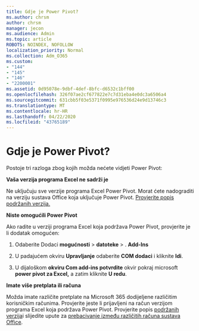 ```yaml
---
title: Gdje je Power Pivot?
ms.author: chrsm
author: chrsm
manager: jecon
ms.audience: Admin
ms.topic: article
ROBOTS: NOINDEX, NOFOLLOW
localization_priority: Normal
ms.collection: Adm_O365
ms.custom:
- "144"
- "145"
- "146"
- "2200001"
ms.assetid: 0d95078e-9dbf-4def-8bfc-d6532c1bff00
ms.openlocfilehash: 326f07ae2cf677822e7c7d31eba4e0dc3a6506a4
ms.sourcegitcommit: 631cbb5f03e5371f0995e976536d24e9d13746c3
ms.translationtype: MT
ms.contentlocale: hr-HR
ms.lasthandoff: 04/22/2020
ms.locfileid: "43765189"
---
```

# <a name="where-is-power-pivot"></a>Gdje je Power Pivot?

Postoje tri razloga zbog kojih možda nećete vidjeti Power Pivot:
  
**Vaša verzija programa Excel ne sadrži je**
  
Ne uključuju sve verzije programa Excel Power Pivot. Morat ćete nadograditi na verziju sustava Office koja uključuje Power Pivot. [Provjerite popis podržanih verzija.](https://support.office.com/article/aa64e217-4b6e-410b-8337-20b87e1c2a4b.aspx)
  
**Niste omogućili Power Pivot**
  
Ako radite u verziji programa Excel koja podržava Power Pivot, provjerite je li dodatak omogućen:
  
1. Odaberite Dodaci **mogućnosti** \> **datoteke** \> . **Add-Ins**

2. U padajućem okviru **Upravljanje** odaberite **COM dodaci** i kliknite **Idi**.

3. U dijaloškom **okviru Com add-ins potvrdite** okvir pokraj microsoft **power pivot za Excel,** a zatim kliknite **U redu**.

**Imate više pretplata ili računa**
  
Možda imate različite pretplate na Microsoft 365 dodijeljene različitim korisničkim računima. Provjerite jeste li prijavljeni na račun verzijom programa Excel koja podržava Power Pivot. Provjerite popis [podržanih verzija](https://support.office.com/article/aa64e217-4b6e-410b-8337-20b87e1c2a4b.aspx)i slijedite upute za [prebacivanje između različitih računa sustava Office](https://support.office.com/article/b9582171-fd1f-4284-9846-bdd72bb28426.aspx#BKMK_WebSwitchAccounts).
